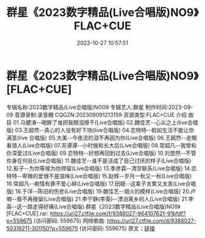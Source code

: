 ﻿---
title: 群星《2023数字精品(Live合唱版)NO9》FLAC+CUE
date: 2023-10-27 10:57:51
categories: APE、FLAC、MP3
tags: 华语中文
---
# 群星《2023数字精品(Live合唱版)NO9》[FLAC+CUE]

专辑名称:2023数字精品(Live合唱版)NO09
专辑艺人:群星
制作时间:2023-09-09
音源录制:录音棚
CQGZN:202309091213159
资源类型:FLAC+CUE
介绍
曲目
01.马健涛--喝醉了谁把我眼泪擦干(Live合唱版)
02.魏佳艺--心尖之上(live合唱版)
03.王超然--真心的人没有好下场(live合唱版)
04.恋特特--假如生活不能让你满意(live 合唱版)
05.大美--今夜流的泪不再因为你(Live合唱版)
06.王超然--走眼看错人(Live合唱版)
07.苏谭谭--小时候和长大后(Live合唱版)
08.常超凡--我曾和你深爱过(Live合唱版)
09.恋特特--好想再回到过去(Live合唱版)
10.刘悠然--不管你身在何处(Live合唱版)
11.魏佳艺--谁不是活成了自己讨厌的样子(Live合唱版)
12.影子--为你等侯为你停留(Live合唱版)
13.季彦霖--清空联系(Live合唱版)
14.恋特特--卑微的爱很不是滋味(Live合唱版)
15.赵辉--岁月一秋又一秋(Live合唱版)
16.常超凡--痴情有罪不爱心碎(Live合唱版)
17.田娥--这辈子太累又太苦(Live合唱版)
18.于洋--陈旧的伤悲(Live合唱版)
19.魏佳艺--烟火的模样(Live合唱版)
20.卢喃--我不再挽留(Live合唱版)
21.李宁静(李英)--漂泊离乡的人(Live合唱版)
21.李英--这一路走得好痛(Live合唱版)
群星《2023数字精品(Live合唱版)NO9》[FLAC+CUE].rar: https://url27.ctfile.com/f/9388027-964107621-91bfdf?p=559675
(访问密码: 559675)
网络歌曲: https://url27.ctfile.com/d/9388027-50319211-301150?p=559675
(访问密码: 559675)
原文：[链接](https://blog.sina.com.cn/s/blog_1647c7e76010313mu.html)